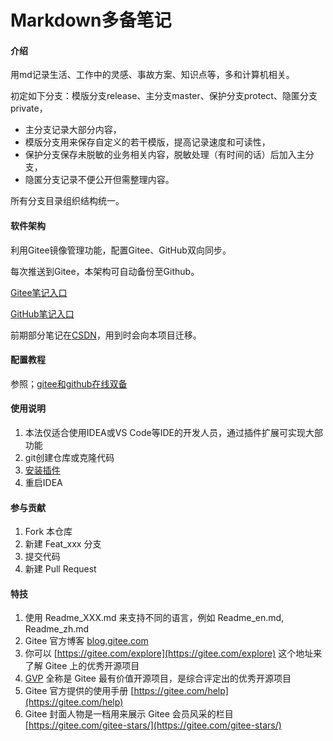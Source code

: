 # Markdown多备笔记

#### 介绍

用md记录生活、工作中的灵感、事故方案、知识点等，多和计算机相关。

初定如下分支：模版分支release、主分支master、保护分支protect、隐匿分支private，

* 主分支记录大部分内容，
* 模版分支用来保存自定义的若干模版，提高记录速度和可读性，
* 保护分支保存未脱敏的业务相关内容，脱敏处理（有时间的话）后加入主分支，
* 隐匿分支记录不便公开但需整理内容。

所有分支目录组织结构统一。

#### 软件架构

利用Gitee镜像管理功能，配置Gitee、GitHub双向同步。

每次推送到Gitee，本架构可自动备份至Github。

[Gitee笔记入口](https://gitee.com/ojiejieo/starter-notes.git)

[GitHub笔记入口](https://github.com/0jiejie0/starter-notes.git)

前期部分笔记在[CSDN](https://blog.csdn.net/qq_41623592)，用到时会向本项目迁移。

#### 配置教程

参照；[gitee和github在线双备](./文件管理/Git版本控制/gitee和github在线远程库双备，双向同步，镜像备份.MD)

#### 使用说明

1. 本法仅适合使用IDEA或VS Code等IDE的开发人员，通过插件扩展可实现大部功能
2. git创建仓库或克隆代码
3. [安装插件](搜罗集锦/方法论/关于笔记软件的感受、期望，以及初期预案.md#初期预案)
4. 重启IDEA

#### 参与贡献

1. Fork 本仓库
2. 新建 Feat_xxx 分支
3. 提交代码
4. 新建 Pull Request

#### 特技

1. 使用 Readme\_XXX.md 来支持不同的语言，例如 Readme\_en.md, Readme\_zh.md
2. Gitee 官方博客 [blog.gitee.com](https://blog.gitee.com)
3. 你可以 [https://gitee.com/explore](https://gitee.com/explore) 这个地址来了解 Gitee 上的优秀开源项目
4. [GVP](https://gitee.com/gvp) 全称是 Gitee 最有价值开源项目，是综合评定出的优秀开源项目
5. Gitee 官方提供的使用手册 [https://gitee.com/help](https://gitee.com/help)
6. Gitee 封面人物是一档用来展示 Gitee 会员风采的栏目 [https://gitee.com/gitee-stars/](https://gitee.com/gitee-stars/)
